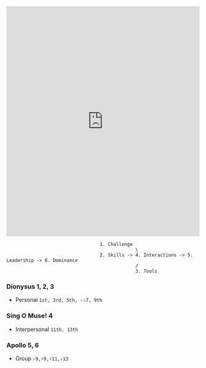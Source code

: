 <iframe src="https://www.youtube.com/watch?v=G6yC4KXGixE" width="100%" height="600px" style="border:none;"></iframe>


                                      1. Challenge
                                                   \
                                      2. Skills -> 4. Interactions -> 5. Leadership -> 6. Dominance
                                                   /
                                                   3. Tools




### Dionysus 1, 2, 3
- Personal `1st, 3rd, 5th, ♭♭7, 9th`
  
### Sing O Muse! 4
- Interpersonal `11th, 13th`

### Apollo 5, 6
- Group `♭9,♯9,♯11,♭13`
